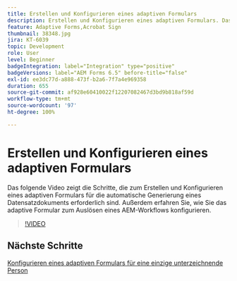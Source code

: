 ```yaml
---
title: Erstellen und Konfigurieren eines adaptiven Formulars
description: Erstellen und Konfigurieren eines adaptiven Formulars. Das folgende Video zeigt die Schritte, die zum Erstellen und Konfigurieren eines adaptiven Formulars für die automatische Generierung eines Datensatzdokuments erforderlich sind. Außerdem erfahren Sie, wie Sie das adaptive Formular zum Auslösen eines AEM-Workflows konfigurieren.
feature: Adaptive Forms,Acrobat Sign
thumbnail: 38348.jpg
jira: KT-6039
topic: Development
role: User
level: Beginner
badgeIntegration: label="Integration" type="positive"
badgeVersions: label="AEM Forms 6.5" before-title="false"
exl-id: ee3dc77d-a888-473f-b2a6-7f7a4e969358
duration: 655
source-git-commit: af928e60410022f12207082467d3bd9b818af59d
workflow-type: tm+mt
source-wordcount: '97'
ht-degree: 100%

---
```


# Erstellen und Konfigurieren eines adaptiven Formulars

Das folgende Video zeigt die Schritte, die zum Erstellen und Konfigurieren eines adaptiven Formulars für die automatische Generierung eines Datensatzdokuments erforderlich sind. Außerdem erfahren Sie, wie Sie das adaptive Formular zum Auslösen eines AEM-Workflows konfigurieren.

>[!VIDEO](https://video.tv.adobe.com/v/38348?quality=12&learn=on)

## Nächste Schritte

[Konfigurieren eines adaptiven Formulars für eine einzige unterzeichnende Person](./configure-adaptive-form-for-single-signer.md)